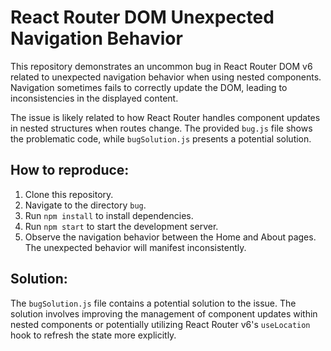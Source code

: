 # React Router DOM Unexpected Navigation Behavior

This repository demonstrates an uncommon bug in React Router DOM v6 related to unexpected navigation behavior when using nested components.  Navigation sometimes fails to correctly update the DOM, leading to inconsistencies in the displayed content.

The issue is likely related to how React Router handles component updates in nested structures when routes change.  The provided `bug.js` file shows the problematic code, while `bugSolution.js` presents a potential solution.

## How to reproduce:

1. Clone this repository.
2. Navigate to the directory `bug`.
3. Run `npm install` to install dependencies.
4. Run `npm start` to start the development server.
5. Observe the navigation behavior between the Home and About pages. The unexpected behavior will manifest inconsistently.

## Solution:

The `bugSolution.js` file contains a potential solution to the issue.  The solution involves improving the management of component updates within nested components or potentially utilizing React Router v6's `useLocation` hook to refresh the state more explicitly.